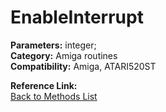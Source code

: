 # EnableInterrupt

**Parameters:** integer;  
**Category:** Amiga routines  
**Compatibility:** Amiga, ATARI520ST  

**Reference Link:**  
[Back to Methods List](../../SUMMARY.md)
